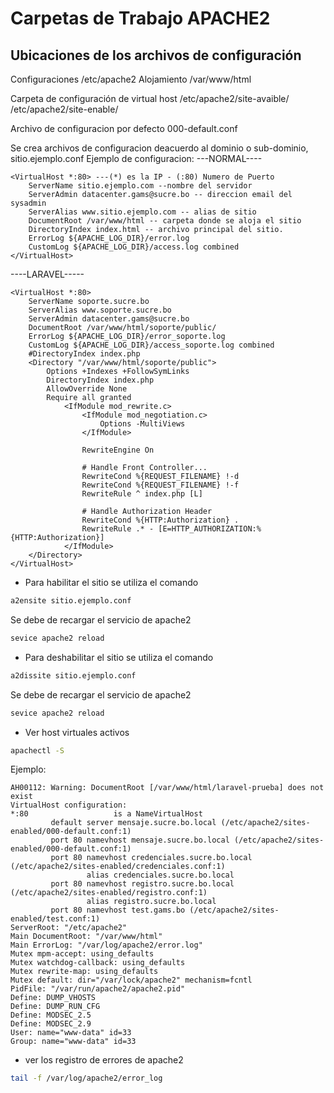 

# Carpetas de Trabajo APACHE2

## Ubicaciones de los archivos de configuración

Configuraciones
/etc/apache2
Alojamiento
/var/www/html

Carpeta de configuración de virtual host
/etc/apache2/site-avaible/
/etc/apache2/site-enable/

Archivo de configuracion por defecto
000-default.conf

Se crea archivos de configuracion deacuerdo al dominio o sub-dominio, sitio.ejemplo.conf
Ejemplo de configuracion:
---NORMAL----

```
<VirtualHost *:80> ---(*) es la IP - (:80) Numero de Puerto
    ServerName sitio.ejemplo.com --nombre del servidor
    ServerAdmin datacenter.gams@sucre.bo -- direccion email del sysadmin
    ServerAlias www.sitio.ejemplo.com -- alias de sitio
    DocumentRoot /var/www/html -- carpeta donde se aloja el sitio
    DirectoryIndex index.html -- archivo principal del sitio.
    ErrorLog ${APACHE_LOG_DIR}/error.log
    CustomLog ${APACHE_LOG_DIR}/access.log combined
</VirtualHost>
```

----LARAVEL-----
```
<VirtualHost *:80>
	ServerName soporte.sucre.bo
	ServerAlias www.soporte.sucre.bo
	ServerAdmin datacenter.gams@sucre.bo
	DocumentRoot /var/www/html/soporte/public/ 
	ErrorLog ${APACHE_LOG_DIR}/error_soporte.log
	CustomLog ${APACHE_LOG_DIR}/access_soporte.log combined
	#DirectoryIndex index.php
	<Directory "/var/www/html/soporte/public">
		Options +Indexes +FollowSymLinks
		DirectoryIndex index.php
		AllowOverride None
		Require all granted
			<IfModule mod_rewrite.c>
				<IfModule mod_negotiation.c>
					Options -MultiViews
				</IfModule>

				RewriteEngine On
	
				# Handle Front Controller...
				RewriteCond %{REQUEST_FILENAME} !-d
				RewriteCond %{REQUEST_FILENAME} !-f
				RewriteRule ^ index.php [L]
	
				# Handle Authorization Header
				RewriteCond %{HTTP:Authorization} .
				RewriteRule .* - [E=HTTP_AUTHORIZATION:%{HTTP:Authorization}]
			</IfModule>
	</Directory>
</VirtualHost>
```

- Para habilitar el sitio se utiliza el comando
```bash
a2ensite sitio.ejemplo.conf
```

Se debe de recargar el servicio de apache2

```bash
sevice apache2 reload
```

- Para deshabilitar el sitio se utiliza el comando

```bash
a2dissite sitio.ejemplo.conf
```

Se debe de recargar el servicio de apache2

```bash
sevice apache2 reload
```

- Ver host virtuales activos

```bash
apachectl -S
```

Ejemplo:
```output
AH00112: Warning: DocumentRoot [/var/www/html/laravel-prueba] does not exist
VirtualHost configuration:
*:80                   is a NameVirtualHost
         default server mensaje.sucre.bo.local (/etc/apache2/sites-enabled/000-default.conf:1)
         port 80 namevhost mensaje.sucre.bo.local (/etc/apache2/sites-enabled/000-default.conf:1)
         port 80 namevhost credenciales.sucre.bo.local (/etc/apache2/sites-enabled/credenciales.conf:1)
                 alias credenciales.sucre.bo.local
         port 80 namevhost registro.sucre.bo.local (/etc/apache2/sites-enabled/registro.conf:1)
                 alias registro.sucre.bo.local
         port 80 namevhost test.gams.bo (/etc/apache2/sites-enabled/test.conf:1)
ServerRoot: "/etc/apache2"
Main DocumentRoot: "/var/www/html"
Main ErrorLog: "/var/log/apache2/error.log"
Mutex mpm-accept: using_defaults
Mutex watchdog-callback: using_defaults
Mutex rewrite-map: using_defaults
Mutex default: dir="/var/lock/apache2" mechanism=fcntl 
PidFile: "/var/run/apache2/apache2.pid"
Define: DUMP_VHOSTS
Define: DUMP_RUN_CFG
Define: MODSEC_2.5
Define: MODSEC_2.9
User: name="www-data" id=33
Group: name="www-data" id=33
```
- ver los registro de errores de apache2

```bash
tail -f /var/log/apache2/error_log
```


